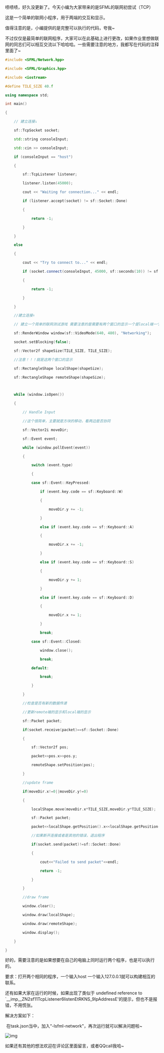 啧啧啧，好久没更新了。今天小编为大家带来的是SFML的联网初尝试（TCP）

这是一个简单的联网小程序，用于两端的交互和显示。

值得注意的是，小编提供的是完整可以执行的代码，夸我~

不过仅仅是最简单的联网程序，大家可以在此基础上进行更改，如果作业里想做联网的同志们可以相互交流以下哈哈哈。一些需要注意的地方，我都写在代码的注释里面了~

```c++
#include <SFML/Network.hpp>

#include <SFML/Graphics.hpp>

#include <iostream>

#define TILE_SIZE 40.f

using namespace std;

int main()

{

​    // 建立连接↓

​    sf::TcpSocket socket;

​    std::string consoleInput;

​    std::cin >> consoleInput;

​    if (consoleInput == "host")

​    {

​        sf::TcpListener listener;

​        listener.listen(45000);

​        cout << "Waiting for connection..." << endl;

​        if (listener.accept(socket) != sf::Socket::Done)

​        {

​            return -1;

​        }

​    }

​    else

​    {

​        cout << "Try to connect to..." << endl;

​        if (socket.connect(consoleInput, 45000, sf::seconds(10)) != sf::Socket::Done)

​        {

​            return -1;

​        }

​    }

​    //建立连接↑

​    // 建立一个简单的联网测试游戏 需要注意的是需要有两个窗口的显示一个是local端一个是remote端

​    sf::RenderWindow window(sf::VideoMode(640, 480), "Networking");

​    socket.setBlocking(false);

​    sf::Vector2f shapeSize(TILE_SIZE, TILE_SIZE);

​    //注意！！！就是这两个窗口的显示

​    sf::RectangleShape localShape(shapeSize);

​    sf::RectangleShape remoteShape(shapeSize);



​    while (window.isOpen())

​    {

​        // Handle Input

​        //这个很简单，主要就是方块的移动，看两边是否协同

​        sf::Vector2i moveDir;

​        sf::Event event;

​        while (window.pollEvent(event))

​        {

​            switch (event.type)

​            {

​            case sf::Event::KeyPressed:

​                if (event.key.code == sf::Keyboard::W)

​                {

​                    moveDir.y += -1;

​                }

​                else if (event.key.code == sf::Keyboard::A)

​                {

​                    moveDir.x += -1;

​                }

​                else if (event.key.code == sf::Keyboard::S)

​                {

​                    moveDir.y += 1;

​                }

​                else if (event.key.code == sf::Keyboard::D)

​                {

​                    moveDir.x += 1;

​                }

​                break;

​            case sf::Event::Closed:

​                window.close();

​                break;

​            default:

​                break;

​            }

​        }

​        //检查是否有新的数据传递

​        //更新remote端的显示和local端的显示

​        sf::Packet packet;

​        if(socket.receive(packet)==sf::Socket::Done)

​        {

​            sf::Vector2f pos;

​            packet>>pos.x>>pos.y;

​            remoteShape.setPosition(pos);    

​        }

​        //update frame

​        if(moveDir.x!=0||moveDir.y!=0)

​        {

​            localShape.move(moveDir.x*TILE_SIZE,moveDir.y*TILE_SIZE);

​            sf::Packet packet;

​            packet<<localShape.getPosition().x<<localShape.getPosition().y;

​            //如果断开连接或者是其他的错误，退出程序

​            if(socket.send(packet)!=sf::Socket::Done)

​            {

​                cout<<"Failed to send packet"<<endl;

​                return -1;

​            }

​        }

​        //draw frame

​        window.clear();

​        window.draw(localShape);

​        window.draw(remoteShape);

​        window.display();

​    }

}


```

好的，需要注意的是如果想要在自己的电脑上同时运行两个程序，也是可以执行的。

要求：打开两个相同的程序，一个输入host 一个输入127.0.0.1就可以构建相互的联系。

还有如果大家在运行的时候，如果出现了类似于 undefined reference to `__imp__ZN2sf11TcpListener6listenEtRKNS_9IpAddressE'的提示，但也不是报错，不用慌张。

解决方案如下：

​    在task.json当中，加入“-lsfml-network"，再次运行就可以解决问题啦~

![img](https://p.ananas.chaoxing.com/star3/origin/d4811e7b36ccc8a8a8590ec58d448ffd.png?rw=676&rh=185&_fileSize=16051&_orientation=1)

如果还有其他的想法欢迎在评论区里面留言，或者QQcall我哈~


  